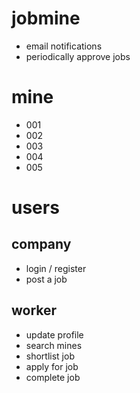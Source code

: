 # jobmine #

- email notifications
- periodically approve jobs

# mine

- 001
- 002
- 003
- 004
- 005

# users

## company
- login / register
- post a job

## worker
- update profile
- search mines
- shortlist job
- apply for job
- complete job
